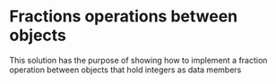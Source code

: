 # Fractions operations between objects

This solution has the purpose of showing how to implement a fraction operation between objects that hold integers as data members
